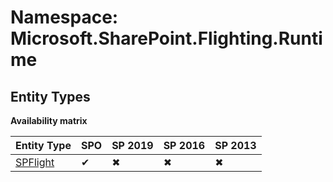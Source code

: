 # Namespace: Microsoft.SharePoint.Flighting.Runtime
## Entity Types

**Availability matrix**

Entity Type | SPO | SP 2019 | SP 2016 | SP 2013
----------|-----|---------|---------|--------
[SPFlight](./EntityTypes/SPFlight) | ✔ | ✖ | ✖ | ✖
